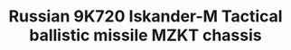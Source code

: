---
layout: product
title: "Russian 9K720 Iskander-M Tactical ballistic missile MZKT chassis"
price: "6000" 
desc: "Maketa"
img_path: "/assets/img/MA72011.jpg"
brand: "N/A"
available: false
special_offer: false
new: false
soon: false
cat: "010000"
subcat: "013300"
subsubcat: "0N/A"
sifra: "MA72011"
popular: true
---